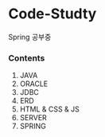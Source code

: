 # Code-Studty
Spring 공부중


### Contents
1. JAVA
2. ORACLE
3. JDBC
4. ERD
5. HTML & CSS & JS
6. SERVER
7. SPRING
